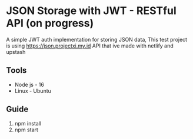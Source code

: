 # JSON Storage with JWT - RESTful API (on progress)
A simple JWT auth implementation for storing JSON data, 
This test project is using https://json.projectxi.my.id API that ive made with netlify and upstash

## Tools 
- Node js - 16
- Linux - Ubuntu

## Guide
1. npm install
2. npm start
